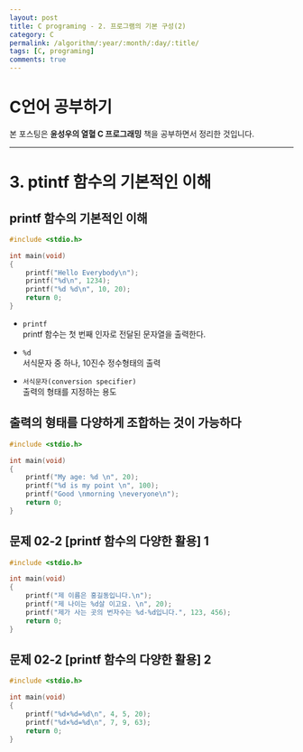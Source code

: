 ```yaml
---
layout: post
title: C programing - 2. 프로그램의 기본 구성(2)
category: C
permalink: /algorithm/:year/:month/:day/:title/
tags: [C, programing]
comments: true
---
```

# C언어 공부하기
본 포스팅은 **윤성우의 열혈 C 프로그래밍** 책을 공부하면서 정리한 것입니다.

***

# 3. ptintf 함수의 기본적인 이해
## printf 함수의 기본적인 이해
```c
#include <stdio.h>

int main(void)
{
	printf("Hello Everybody\n");
	printf("%d\n", 1234);
	printf("%d %d\n", 10, 20);
	return 0;
}
```
- `printf`  
	printf 함수는 첫 번째 인자로 전달된 문자열을 출력한다.

- `%d`  
	서식문자 중 하나, 10진수 정수형태의 출력

- `서식문자(conversion specifier)`  
	출력의 형태를 지정하는 용도

## 출력의 형태를 다양하게 조합하는 것이 가능하다
```c
#include <stdio.h>

int main(void)
{
	printf("My age: %d \n", 20);
	printf("%d is my point \n", 100);
	printf("Good \nmorning \neveryone\n");
	return 0;
}
```

## 문제 02-2 [printf 함수의 다양한 활용] 1
```c
#include <stdio.h>

int main(void)
{
	printf("제 이름은 홍길동입니다.\n");
	printf("제 나이는 %d살 이고요. \n", 20);
	printf("제가 사는 곳의 번자수는 %d-%d입니다.", 123, 456);
	return 0;
}
```

## 문제 02-2 [printf 함수의 다양한 활용] 2
```c
#include <stdio.h>

int main(void)
{
	printf("%d×%d=%d\n", 4, 5, 20);
	printf("%d×%d=%d\n", 7, 9, 63);
	return 0;
}
```

